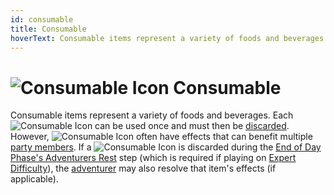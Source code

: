 ```yaml
---
id: consumable
title: Consumable
hoverText: Consumable items represent a variety of foods and beverages. Each Consumable can be used once and must then be [discarded](/docs/glossary/discard).
---
```


# <img src="/icons/consumable.svg" alt="Consumable Icon" /> Consumable

Consumable items represent a variety of foods and beverages. Each <img src="/icons/consumable.svg" alt="Consumable Icon"  class="icon-svg" /> can be used once and must then be [discarded](/docs/glossary/discard). However, <img src="/icons/consumable.svg" alt="Consumable Icon"  class="icon-svg" /> often have effects that can benefit multiple [party members](/docs/glossary/party). If a <img src="/icons/consumable.svg" alt="Consumable Icon"  class="icon-svg" /> is discarded during the [End of Day Phase's Adventurers Rest](/docs/campaign/day/encounter-phase/index) step (which is required if playing on [Expert Difficulty](/docs/campaign/difficulty-levels/expert)), the [adventurer](/docs/glossary/adventurer) may also resolve that item's effects (if applicable).
